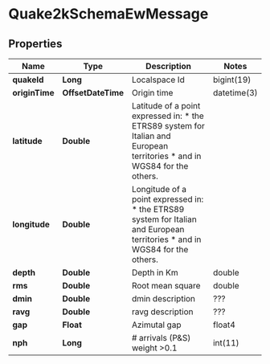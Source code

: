 

# Quake2kSchemaEwMessage


## Properties

| Name | Type | Description | Notes |
|------------ | ------------- | ------------- | -------------|
|**quakeId** | **Long** | Localspace Id | bigint(19) |  |
|**originTime** | **OffsetDateTime** | Origin time | datetime(3) |  |
|**latitude** | **Double** | Latitude of a point expressed in:  * the ETRS89 system for Italian and European territories * and in WGS84 for the others. |  |
|**longitude** | **Double** | Longitude of a point expressed in:  * the ETRS89 system for Italian and European territories * and in WGS84 for the others. |  |
|**depth** | **Double** | Depth in Km | double |  |
|**rms** | **Double** | Root mean square | double |  [optional] |
|**dmin** | **Double** | dmin description | ??? |  [optional] |
|**ravg** | **Double** | ravg description | ??? |  [optional] |
|**gap** | **Float** | Azimutal gap | float4 |  [optional] |
|**nph** | **Long** | # arrivals (P&amp;S) weight &gt;0.1 | int(11) |  [optional] |



